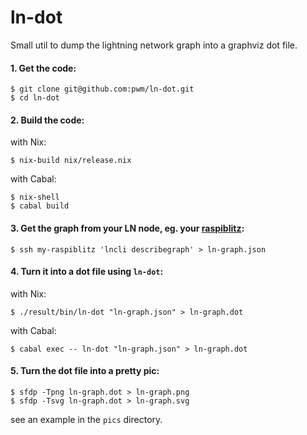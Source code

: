 # ln-dot

Small util to dump the lightning network graph into a graphviz dot file.

#### 1. Get the code:

    $ git clone git@github.com:pwm/ln-dot.git
    $ cd ln-dot

#### 2. Build the code:

with Nix:

    $ nix-build nix/release.nix

with Cabal:

    $ nix-shell
    $ cabal build

#### 3. Get the graph from your LN node, eg. your [raspiblitz](https://github.com/rootzoll/raspiblitz):

    $ ssh my-raspiblitz 'lncli describegraph' > ln-graph.json

#### 4. Turn it into a dot file using `ln-dot`:

with Nix:

    $ ./result/bin/ln-dot "ln-graph.json" > ln-graph.dot

with Cabal:

    $ cabal exec -- ln-dot "ln-graph.json" > ln-graph.dot

#### 5. Turn the dot file into a pretty pic:

    $ sfdp -Tpng ln-graph.dot > ln-graph.png
    $ sfdp -Tsvg ln-graph.dot > ln-graph.svg

see an example in the `pics` directory.